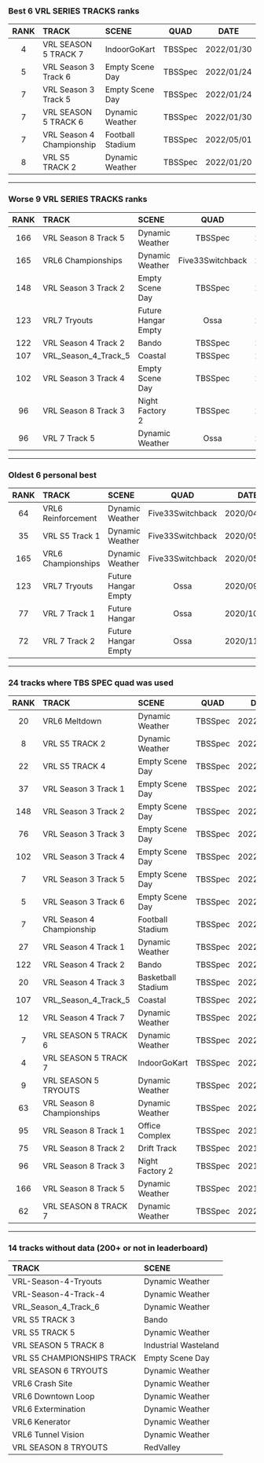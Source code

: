 ### Best 6 VRL SERIES TRACKS ranks
|RANK|TRACK|SCENE|QUAD|DATE|
|:---:|:---|:---|:---:|:---:|
|4|VRL SEASON 5 TRACK 7|IndoorGoKart|TBSSpec|2022/01/30|
|5|VRL Season 3 Track 6|Empty Scene Day|TBSSpec|2022/01/24|
|7|VRL Season 3 Track 5|Empty Scene Day|TBSSpec|2022/01/24|
|7|VRL SEASON 5 TRACK 6|Dynamic Weather|TBSSpec|2022/01/30|
|7|VRL Season 4 Championship|Football Stadium|TBSSpec|2022/05/01|
|8|VRL S5 TRACK 2|Dynamic Weather|TBSSpec|2022/01/20|
---
### Worse 9 VRL SERIES TRACKS ranks
|RANK|TRACK|SCENE|QUAD|DATE|
|:---:|:---|:---|:---:|:---:|
|166|VRL Season 8 Track 5|Dynamic Weather|TBSSpec|2021/12/16|
|165|VRL6 Championships|Dynamic Weather|Five33Switchback|2020/05/05|
|148|VRL Season 3 Track 2|Empty Scene Day|TBSSpec|2022/01/26|
|123|VRL7 Tryouts|Future Hangar Empty|Ossa|2020/09/13|
|122|VRL Season 4 Track 2|Bando|TBSSpec|2022/02/01|
|107|VRL_Season_4_Track_5|Coastal|TBSSpec|2022/05/03|
|102|VRL Season 3 Track 4|Empty Scene Day|TBSSpec|2022/01/24|
|96|VRL Season 8 Track 3|Night Factory 2|TBSSpec|2021/11/26|
|96|VRL 7 Track 5|Dynamic Weather|Ossa|2020/12/08|
---
### Oldest 6 personal best
|RANK|TRACK|SCENE|QUAD|DATE|
|:---:|:---|:---|:---:|:---:|
|64|VRL6 Reinforcement|Dynamic Weather|Five33Switchback|2020/04/12|
|35|VRL S5 Track 1|Dynamic Weather|Five33Switchback|2020/05/04|
|165|VRL6 Championships|Dynamic Weather|Five33Switchback|2020/05/05|
|123|VRL7 Tryouts|Future Hangar Empty|Ossa|2020/09/13|
|77|VRL 7 Track 1|Future Hangar|Ossa|2020/10/29|
|72|VRL 7 Track 2|Future Hangar Empty|Ossa|2020/11/03|
---
### 24 tracks where TBS SPEC quad was used
|RANK|TRACK|SCENE|QUAD|DATE|
|:---:|:---|:---|:---:|:---:|
|20|VRL6 Meltdown|Dynamic Weather|TBSSpec|2022/05/05|
|8|VRL S5 TRACK 2|Dynamic Weather|TBSSpec|2022/01/20|
|22|VRL S5 TRACK 4|Empty Scene Day|TBSSpec|2022/01/22|
|37|VRL Season 3 Track 1|Empty Scene Day|TBSSpec|2022/01/26|
|148|VRL Season 3 Track 2|Empty Scene Day|TBSSpec|2022/01/26|
|76|VRL Season 3 Track 3|Empty Scene Day|TBSSpec|2022/01/26|
|102|VRL Season 3 Track 4|Empty Scene Day|TBSSpec|2022/01/24|
|7|VRL Season 3 Track 5|Empty Scene Day|TBSSpec|2022/01/24|
|5|VRL Season 3 Track 6|Empty Scene Day|TBSSpec|2022/01/24|
|7|VRL Season 4 Championship|Football Stadium|TBSSpec|2022/05/01|
|27|VRL Season 4 Track 1|Dynamic Weather|TBSSpec|2022/01/26|
|122|VRL Season 4 Track 2|Bando|TBSSpec|2022/02/01|
|20|VRL Season 4 Track 3|Basketball Stadium|TBSSpec|2022/02/02|
|107|VRL_Season_4_Track_5|Coastal|TBSSpec|2022/05/03|
|12|VRL Season 4 Track 7|Dynamic Weather|TBSSpec|2022/01/29|
|7|VRL SEASON 5 TRACK 6|Dynamic Weather|TBSSpec|2022/01/30|
|4|VRL SEASON 5 TRACK 7|IndoorGoKart|TBSSpec|2022/01/30|
|9|VRL SEASON 5 TRYOUTS|Dynamic Weather|TBSSpec|2022/01/30|
|63|VRL Season 8 Championships|Dynamic Weather|TBSSpec|2022/02/11|
|95|VRL Season 8 Track 1|Office Complex|TBSSpec|2021/11/01|
|75|VRL Season 8 Track 2|Drift Track|TBSSpec|2021/11/16|
|96|VRL Season 8 Track 3|Night Factory 2|TBSSpec|2021/11/26|
|166|VRL Season 8 Track 5|Dynamic Weather|TBSSpec|2021/12/16|
|62|VRL SEASON 8 TRACK 7|Dynamic Weather|TBSSpec|2022/01/23|
---
### 14 tracks without data (200+ or not in leaderboard)
|TRACK|SCENE|
|:---|:---|
|VRL-Season-4-Tryouts|Dynamic Weather|
|VRL-Season-4-Track-4|Dynamic Weather|
|VRL_Season_4_Track_6|Dynamic Weather|
|VRL S5 TRACK 3|Bando|
|VRL S5 TRACK 5|Dynamic Weather|
|VRL SEASON 5 TRACK 8|Industrial Wasteland|
|VRL S5 CHAMPIONSHIPS TRACK|Empty Scene Day|
|VRL SEASON 6 TRYOUTS|Dynamic Weather|
|VRL6 Crash Site|Dynamic Weather|
|VRL6 Downtown Loop|Dynamic Weather|
|VRL6 Extermination|Dynamic Weather|
|VRL6 Kenerator|Dynamic Weather|
|VRL6 Tunnel Vision|Dynamic Weather|
|VRL SEASON 8 TRYOUTS|RedValley|
